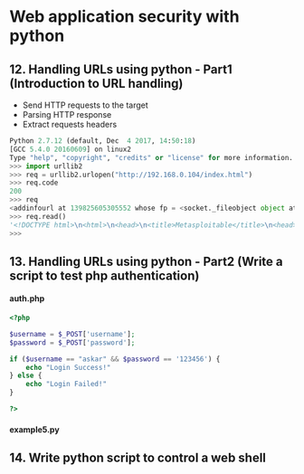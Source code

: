 # Web application security with python

## 12. Handling URLs using python - Part1 (Introduction to URL handling)

* Send HTTP requests to the target
* Parsing HTTP response
* Extract requests headers

```python
Python 2.7.12 (default, Dec  4 2017, 14:50:18) 
[GCC 5.4.0 20160609] on linux2
Type "help", "copyright", "credits" or "license" for more information.
>>> import urllib2
>>> req = urllib2.urlopen("http://192.168.0.104/index.html")
>>> req.code
200
>>> req
<addinfourl at 139825605305552 whose fp = <socket._fileobject object at 0x7f2baf8ecb50>>
>>> req.read()
'<!DOCTYPE html>\n<html>\n<head>\n<title>Metasploitable</title>\n<head>\n<body>\n<h1>Hello World!<h1>\n<body>\n</html>\n'
>>>
```

## 13. Handling URLs using python - Part2 (Write a script to test php authentication)

#### auth.php

```php
<?php

$username = $_POST['username'];
$password = $_POST['password'];

if ($username == "askar" && $password == '123456') {
	echo "Login Success!"
} else {
	echo "Login Failed!"
}

?>
```

#### example5.py

## 14. Write python script to control a web shell